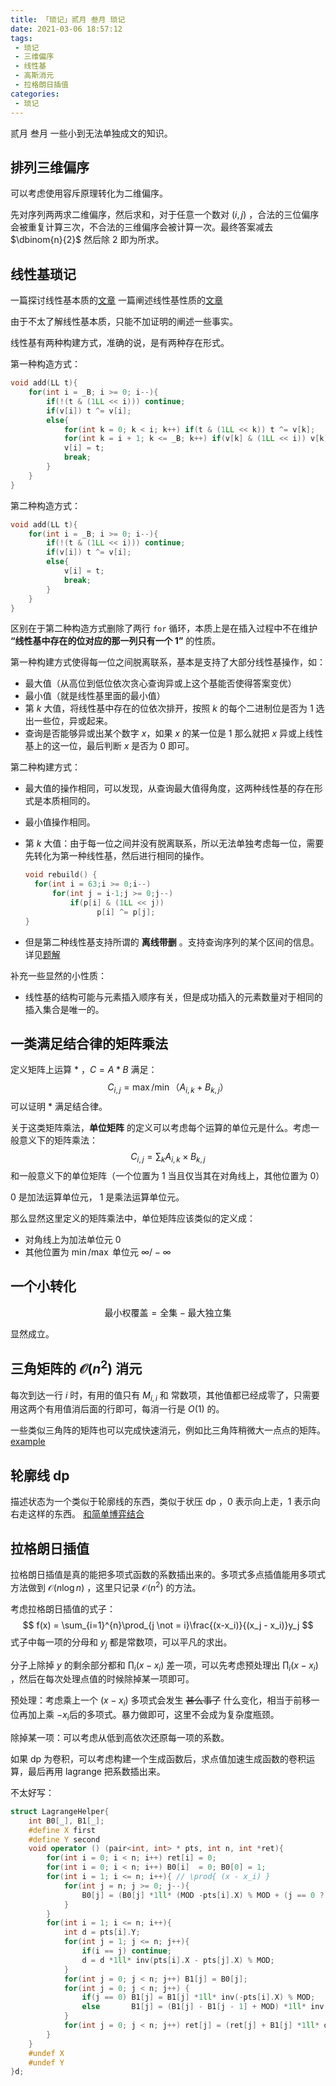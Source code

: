 ```yaml
---
title: 「琐记」贰月 叁月 琐记
date: 2021-03-06 18:57:12
tags:
 - 琐记
 - 三维偏序
 - 线性基
 - 高斯消元
 - 拉格朗日插值
categories:
 - 琐记
---
```


贰月 叁月 一些小到无法单独成文的知识。

## 排列三维偏序

可以考虑使用容斥原理转化为二维偏序。

先对序列两两求二维偏序，然后求和，对于任意一个数对 $(i, j)$ ，合法的三位偏序会被重复计算三次，不合法的三维偏序会被计算一次。最终答案减去 $\dbinom{n}{2}$ 然后除 $2$ 即为所求。


## 线性基琐记
一篇探讨线性基本质的[文章](https://blog.sengxian.com/algorithms/linear-basis)
一篇阐述线性基性质的[文章](https://blog.csdn.net/a_forever_dream/article/details/83654397)

由于不太了解线性基本质，只能不加证明的阐述一些事实。

线性基有两种构建方式，准确的说，是有两种存在形式。

第一种构造方式：
```cpp
void add(LL t){
    for(int i = _B; i >= 0; i--){
        if(!(t & (1LL << i))) continue;
        if(v[i]) t ^= v[i];
        else{
            for(int k = 0; k < i; k++) if(t & (1LL << k)) t ^= v[k];
            for(int k = i + 1; k <= _B; k++) if(v[k] & (1LL << i)) v[k] ^= t;
            v[i] = t;
            break;
        }
    }
}
```

第二种构造方式：
```cpp
void add(LL t){
    for(int i = _B; i >= 0; i--){
        if(!(t & (1LL << i))) continue;
        if(v[i]) t ^= v[i];
        else{
            v[i] = t;
            break;
        }
    }
}
```

区别在于第二种构造方式删除了两行 `for` 循环，本质上是在插入过程中不在维护 **“线性基中存在的位对应的那一列只有一个 1”** 的性质。

第一种构建方式使得每一位之间脱离联系，基本是支持了大部分线性基操作，如：

- 最大值（从高位到低位依次贪心查询异或上这个基能否使得答案变优）
- 最小值（就是线性基里面的最小值）
- 第 $k$ 大值，将线性基中存在的位依次排开，按照 $k$ 的每个二进制位是否为 $1$ 选出一些位，异或起来。
- 查询是否能够异或出某个数字 $x$，如果 $x$ 的某一位是 $1$ 那么就把 $x$ 异或上线性基上的这一位，最后判断 $x$ 是否为 $0$ 即可。

第二种构建方式：

- 最大值的操作相同，可以发现，从查询最大值得角度，这两种线性基的存在形式是本质相同的。

- 最小值操作相同。

- 第 $k$ 大值：由于每一位之间并没有脱离联系，所以无法单独考虑每一位，需要先转化为第一种线性基，然后进行相同的操作。

  ```cpp
  void rebuild() {
  	for(int i = 63;i >= 0;i--)
  		for(int j = i-1;j >= 0;j--)
  			if(p[i] & (1LL << j)) 
                  p[i] ^= p[j];
  }
  ```


 - 但是第二种线性基支持所谓的 **离线带删** 。支持查询序列的某个区间的信息。详见[题解](https://www.luogu.com.cn/problem/solution/CF1100F)

补充一些显然的小性质：

 - 线性基的结构可能与元素插入顺序有关，但是成功插入的元素数量对于相同的插入集合是唯一的。

## 一类满足结合律的矩阵乘法

定义矩阵上运算 $*$ ，$C=A*B$ 满足：
$$
C_{i, j} = \max/\min{（A_{i, k}+B_{k,j}）}
$$
可以证明 $*$ 满足结合律。

关于这类矩阵乘法，**单位矩阵** 的定义可以考虑每个运算的单位元是什么。考虑一般意义下的矩阵乘法：
$$
C_{i, j} = \sum_{k} A_{i, k} \times B_{k, j}
$$
和一般意义下的单位矩阵（一个位置为 $1$ 当且仅当其在对角线上，其他位置为 $0$） 

$0$ 是加法运算单位元， $1$ 是乘法运算单位元。

那么显然这里定义的矩阵乘法中，单位矩阵应该类似的定义成：

- 对角线上为加法单位元 $0$
- 其他位置为 $\min /  \max$ 单位元 $\infty / -\infty$


## 一个小转化
$$
\text{最小权覆盖} = \text{全集} - \text{最大独立集}
$$

显然成立。

## 三角矩阵的 $\mathcal{O}(n^2)$ 消元

每次到达一行 $i$ 时，有用的值只有 $M_{i, i}$ 和 常数项，其他值都已经成零了，只需要用这两个有用值消后面的行即可，每消一行是 $O(1)$ 的。

一些类似三角阵的矩阵也可以完成快速消元，例如比三角阵稍微大一点点的矩阵。[example](https://www.luogu.com.cn/problem/P4457)

## 轮廓线 dp

描述状态为一个类似于轮廓线的东西，类似于状压 dp ，$0$ 表示向上走，$1$ 表示向右走这样的东西。 [和简单博弈结合](https://www.luogu.com.cn/problem/P4363)

## 拉格朗日插值

拉格朗日插值是真的能把多项式函数的系数插出来的。多项式多点插值能用多项式方法做到 $\mathcal{O}(n\log n)$ ，这里只记录 $\mathcal{O}(n^2)$ 的方法。

考虑拉格朗日插值的式子：
$$
f(x) = \sum_{i=1}^{n}\prod_{j \not = i}\frac{(x-x_i)}{(x_j - x_i)}y_j
$$
式子中每一项的分母和 $y_j$ 都是常数项，可以平凡的求出。

分子上除掉 $y$ 的剩余部分都和 $\prod_i(x-x_i)$ 差一项，可以先考虑预处理出 $\prod_{i}(x-x_i)$ ，然后在每次处理点值的时候除掉某一项即可。

预处理：考虑乘上一个 $(x - x_i)$ 多项式会发生 ~~甚么事了~~ 什么变化，相当于前移一位再加上乘 $-x_i​$ 后的多项式。暴力做即可，这里不会成为复杂度瓶颈。

除掉某一项：可以考虑从低到高依次还原每一项的系数。

如果 dp 为卷积，可以考虑构建一个生成函数后，求点值加速生成函数的卷积运算，最后再用 lagrange 把系数插出来。

不太好写：

````cpp
struct LagrangeHelper{
    int B0[_], B1[_];
    #define X first
    #define Y second
    void operator () (pair<int, int> * pts, int n, int *ret){
        for(int i = 0; i < n; i++) ret[i] = 0;
        for(int i = 0; i < n; i++) B0[i]  = 0; B0[0] = 1;
        for(int i = 1; i <= n; i++){ // \prod{ (x - x_i) }
            for(int j = n; j >= 0; j--){
                B0[j] = (B0[j] *1ll* (MOD -pts[i].X) % MOD + (j == 0 ? 0 : B0[j - 1])) % MOD;
            }
        }
        for(int i = 1; i <= n; i++){
            int d = pts[i].Y;
            for(int j = 1; j <= n; j++){ 
                if(i == j) continue;
                d = d *1ll* inv(pts[i].X - pts[j].X) % MOD;
            }
            for(int j = 0; j < n; j++) B1[j] = B0[j];
            for(int j = 0; j < n; j++) {
                if(j == 0) B1[j] = B1[j] *1ll* inv(-pts[i].X) % MOD;
                else       B1[j] = (B1[j] - B1[j - 1] + MOD) *1ll* inv(-pts[i].X) % MOD;
            }
            for(int j = 0; j < n; j++) ret[j] = (ret[j] + B1[j] *1ll* d % MOD) % MOD;
        }
    }
    #undef X
    #undef Y
}d;
````

